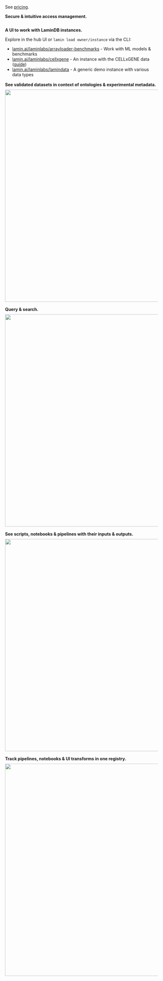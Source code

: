 See [pricing](https://lamin.ai/pricing).

**Secure & intuitive access management.**

```{include} access-laminhub.md

```

**A UI to work with LaminDB instances.**

Explore in the hub UI or `lamin load owner/instance` via the CLI:

- [lamin.ai/laminlabs/arrayloader-benchmarks](https://lamin.ai/laminlabs/arrayloader-benchmarks) - Work with ML models & benchmarks
- [lamin.ai/laminlabs/cellxgene](https://lamin.ai/laminlabs/cellxgene) - An instance with the CELLxGENE data ([guide](cellxgene))
- [lamin.ai/laminlabs/lamindata](https://lamin.ai/laminlabs/lamindata) - A generic demo instance with various data types

<p style="font-weight: bolder; margin-top: 1rem; margin-bottom: 0.5rem; background: transparent">See validated datasets in context of ontologies & experimental metadata.</p>

<img src="https://lamin-site-assets.s3.amazonaws.com/.lamindb/DjVOPEBiAcGlt3Gq3APh.png" width="700px">

<p style="font-weight: bolder; margin-top: 1rem; margin-bottom: 0.5rem; background: transparent">Query & search.</p>

<img src="https://lamin-site-assets.s3.amazonaws.com/.lamindb/L188T2JjzZHWHfv2sZGu.png" width="700px">

<p style="font-weight: bolder; margin-top: 1rem; margin-bottom: 0.5rem; background: transparent">See scripts, notebooks & pipelines with their inputs & outputs.</p>

<img src="https://lamin-site-assets.s3.amazonaws.com/.lamindb/RGXj5wcAf7EAc6J8dJfH.png" width="700px">

<p style="font-weight: bolder; margin-top: 1rem; margin-bottom: 0.5rem; background: transparent">Track pipelines, notebooks & UI transforms in one registry.</p>

<img src="https://lamin-site-assets.s3.amazonaws.com/.lamindb/IpV8Kiq4xUbgXhzlUYT7.png" width="700px">

